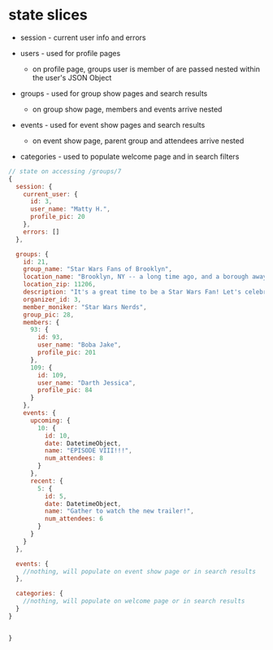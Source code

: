 # state slices
- session - current user info and errors

- users - used for profile pages
  + on profile page, groups user is member of are passed nested within the user's JSON Object


- groups - used for group show pages and search results
  + on group show page, members and events arrive nested


- events - used for event show pages and search results
  + on event show page, parent group and attendees arrive nested


- categories - used to populate welcome page and in search filters

```js
// state on accessing /groups/7
{
  session: {
    current_user: {
      id: 3,
      user_name: "Matty H.",
      profile_pic: 20
    },
    errors: []    
  },

  groups: {
    id: 21,
    group_name: "Star Wars Fans of Brooklyn",
    location_name: "Brooklyn, NY -- a long time ago, and a borough away!",
    location_zip: 11206,
    description: "It's a great time to be a Star Wars Fan! Let's celebrate the new movies by hanging out in Brooklyn, playing SW trivia, and talking about how much we hate the prequels!",
    organizer_id: 3,
    member_moniker: "Star Wars Nerds",
    group_pic: 28,
    members: {
      93: {
        id: 93,
        user_name: "Boba Jake",
        profile_pic: 201
      },
      109: {
        id: 109,
        user_name: "Darth Jessica",
        profile_pic: 84
      }
    },
    events: {
      upcoming: {
        10: {
          id: 10,
          date: DatetimeObject,
          name: "EPISODE VIII!!!",
          num_attendees: 8
        }
      },
      recent: {
        5: {
          id: 5,
          date: DatetimeObject,
          name: "Gather to watch the new trailer!",
          num_attendees: 6
        }
      }
    }
  },

  events: {
    //nothing, will populate on event show page or in search results
  },

  categories: {
    //nothing, will populate on welcome page or in search results
  }
}


}


```
